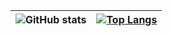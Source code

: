 | ![GitHub stats](https://github-readme-stats.vercel.app/api?username=Iqbal1282&show_icons=true&theme=dark) | [![Top Langs](https://github-readme-stats.vercel.app/api/top-langs/?username=Iqbal1282&hide=html&theme=dark&layout=compact)](https://github.com/anuraghazra/github-readme-stats)
| - | - |
